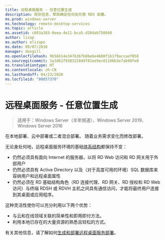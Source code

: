 ```yaml
---
title: 远程桌面服务 - 任意位置生成
description: 规划信息，帮助确定在何处托管 RDS 部署。
ms.prod: windows-server
ms.technology: remote-desktop-services
ms.topic: article
ms.assetid: c803a383-0eea-4e11-bca5-d204ab758048
author: lizap
ms.author: elizapo
ms.date: 09/07/2016
manager: dongill
ms.openlocfilehash: 9b56614e347b36fb86e6e4680f1b179accaef058
ms.sourcegitcommit: 3a3d62f938322849f81ee9ec01186b3e7ab90fe0
ms.translationtype: HT
ms.contentlocale: zh-CN
ms.lasthandoff: 04/23/2020
ms.locfileid: "80857370"
---
```

# <a name="remote-desktop-services---build-anywhere"></a>远程桌面服务 - 任意位置生成

>适用于：Windows Server（半年频道）、Windows Server 2019、Windows Server 2016

在本地部署、云中部署或二者混合部署。 随着业务需求变化而修改部署。

无论身处何地，远程桌面服务环境的基础[体系结构](desktop-hosting-logical-architecture.md)都保持不变：
- 仍然必须具有面向 Internet 的服务器，以将 RD Web 访问和 RD 网关用于外部用户
- 仍然必须具有 Active Directory 以及（对于高度可用的环境）SQL 数据库来容纳用户和远程桌面属性
- 仍然必须在 RD 基础结构角色（RD 连接代理、RD 网关、RD 授权和 RD Web 访问）与终端 RDSH 或 RDVH 主机之间具有通信访问，才能将最终用户连接到其桌面或应用程序。

这种灵活性使你可以充分利用以下两个优势：
- 与云和在线领域关联的简单性和即用即付方法。
- 利用本地已存在的大量资源的熟悉且轻松的方式。

有关其他信息，请了解如何[生成和部署远程桌面服务部署](rds-build-and-deploy.md)。